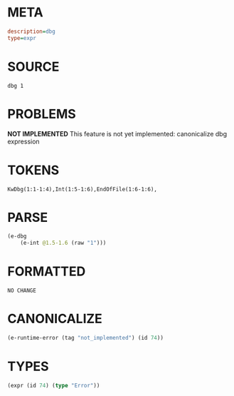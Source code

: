 # META
~~~ini
description=dbg
type=expr
~~~
# SOURCE
~~~roc
dbg 1
~~~
# PROBLEMS
**NOT IMPLEMENTED**
This feature is not yet implemented: canonicalize dbg expression

# TOKENS
~~~zig
KwDbg(1:1-1:4),Int(1:5-1:6),EndOfFile(1:6-1:6),
~~~
# PARSE
~~~clojure
(e-dbg
	(e-int @1.5-1.6 (raw "1")))
~~~
# FORMATTED
~~~roc
NO CHANGE
~~~
# CANONICALIZE
~~~clojure
(e-runtime-error (tag "not_implemented") (id 74))
~~~
# TYPES
~~~clojure
(expr (id 74) (type "Error"))
~~~
